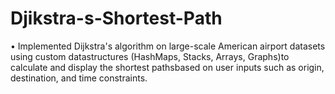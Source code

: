 # Djikstra-s-Shortest-Path
• Implemented Dijkstra's algorithm on large-scale American airport datasets using custom datastructures (HashMaps, Stacks, Arrays, Graphs)to calculate and display the shortest pathsbased on user inputs such as origin, destination, and time constraints.
